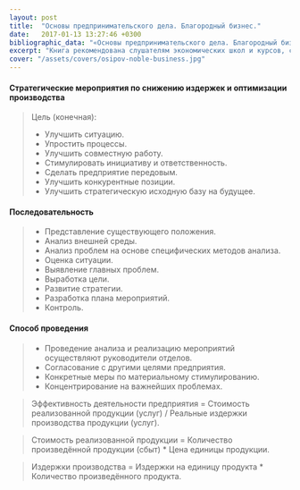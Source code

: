 ```yaml
---
layout: post
title:  "Основы предпринимательского дела. Благородный бизнес."
date:   2017-01-13 13:27:46 +0300
bibliographic_data: "«Основы предпринимательского дела. Благородный бизнес»./Под ред. Ю.М. Осипова/ - М.: Ассоциация «Гуманитарное знание»,1992, МП «Тригон», 1992 г. - 432 с"
excerpt: "Книга рекомендована слушателям экономических школ и курсов, студентам, начинающим предпринимателям, руководителям предприятий, управляющим"
cover: "/assets/covers/osipov-noble-business.jpg"
---
```


#### Стратегические мероприятия по снижению издержек и оптимизации производства

> Цель (конечная):
>
> - Улучшить ситуацию.
> - Упростить процессы.
> - Улучшить совместную работу.
> - Стимулировать инициативу и ответственность.
> - Сделать предприятие передовым.
> - Улучшить конкурентные позиции.
> - Улучшить стратегическую исходную базу на будущее.

#### Последовательность

> - Представление существующего положения.
> - Анализ внешней среды.
> - Анализ проблем на основе специфических методов анализа.
> - Оценка ситуации.
> - Выявление главных проблем.
> - Выработка цели.
> - Развитие стратегии.
> - Разработка плана мероприятий.
> - Контроль.

#### Способ проведения

> - Проведение анализа и реализацию мероприятий осуществляют руководители отделов.
> - Согласование с другими целями предприятия.
> - Конкретные меры по материальному стимулированию.
> - Концентрирование на важнейших проблемах.

> Эффективность деятельности предприятия = Стоимость реализованной продукции (услуг) / Реальные издержки производства продукции (услуг).

> Стоимость реализованной продукции = Количество произведённой продукции (сбыт) * Цена единицы продукции.

> Издержки производства = Издержки на единицу продукта * Количество произведённого продукта.
